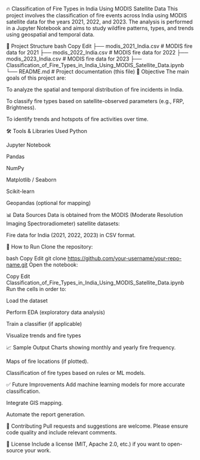 🔥 Classification of Fire Types in India Using MODIS Satellite Data
This project involves the classification of fire events across India using MODIS satellite data for the years 2021, 2022, and 2023. The analysis is performed in a Jupyter Notebook and aims to study wildfire patterns, types, and trends using geospatial and temporal data.

📁 Project Structure
bash
Copy
Edit
├── modis_2021_India.csv         # MODIS fire data for 2021
├── modis_2022_India.csv         # MODIS fire data for 2022
├── modis_2023_India.csv         # MODIS fire data for 2023
├── Classification_of_Fire_Types_in_India_Using_MODIS_Satellite_Data.ipynb
└── README.md                    # Project documentation (this file)
📌 Objective
The main goals of this project are:

To analyze the spatial and temporal distribution of fire incidents in India.

To classify fire types based on satellite-observed parameters (e.g., FRP, Brightness).

To identify trends and hotspots of fire activities over time.

🛠️ Tools & Libraries Used
Python

Jupyter Notebook

Pandas

NumPy

Matplotlib / Seaborn

Scikit-learn

Geopandas (optional for mapping)

📊 Data Sources
Data is obtained from the MODIS (Moderate Resolution Imaging Spectroradiometer) satellite datasets:

Fire data for India (2021, 2022, 2023) in CSV format.

🚀 How to Run
Clone the repository:

bash
Copy
Edit
git clone https://github.com/your-username/your-repo-name.git
Open the notebook:

Copy
Edit
Classification_of_Fire_Types_in_India_Using_MODIS_Satellite_Data.ipynb
Run the cells in order to:

Load the dataset

Perform EDA (exploratory data analysis)

Train a classifier (if applicable)

Visualize trends and fire types

📈 Sample Output
Charts showing monthly and yearly fire frequency.

Maps of fire locations (if plotted).

Classification of fire types based on rules or ML models.

✅ Future Improvements
Add machine learning models for more accurate classification.

Integrate GIS mapping.

Automate the report generation.

🤝 Contributing
Pull requests and suggestions are welcome. Please ensure code quality and include relevant comments.

📄 License
Include a license (MIT, Apache 2.0, etc.) if you want to open-source your work.
